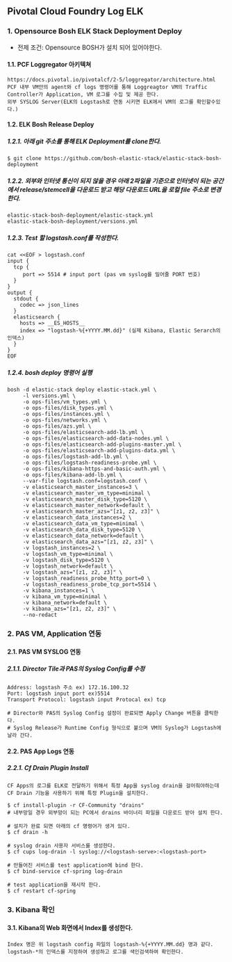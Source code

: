 ## Pivotal Cloud Foundry Log ELK

### 1. Opensource Bosh ELK Stack Deployment Deploy
- 전제 조건: Opensource BOSH가 설치 되어 있어야한다.

#### 1.1.  PCF Loggregator 아키텍쳐
```
https://docs.pivotal.io/pivotalcf/2-5/loggregator/architecture.html
PCF 내부 VM안의 agent와 cf logs 명령어를 통해 Loggreagtor VM의 Traffic Controller가 Application, VM 로그를 수집 및 제공 한다.
외부 SYSLOG Server(ELK의 Logstash로 연동 시키면 ELK에서 VM의 로그를 확인할수있다.)
```

#### 1.2.  ELK Bosh Release Deploy

##### 1.2.1. 아래 git 주소를 통해 ELK Deployment를 clone한다.
```
$ git clone https://github.com/bosh-elastic-stack/elastic-stack-bosh-deployment
```
##### 1.2.2. 외부와 인터넷 통신이 되지 않을 경우 아래 2파일을 기준으로 인터넷이 되는 공간에서 release/stemcell을 다운로드 받고 해당 다운로드 URL을 로컬 file 주소로 변경 한다.
```
elastic-stack-bosh-deployment/elastic-stack.yml
elastic-stack-bosh-deployment/versions.yml
```

##### 1.2.3. Test 할 logstash.conf를 작성한다.
```
cat <<EOF > logstash.conf
input {
  tcp {
     port => 5514 # input port (pas vm syslog를 밀어줄 PORT 번호)
  }
}
output {
  stdout {
    codec => json_lines
  }
  elasticsearch {
    hosts => __ES_HOSTS__
    index => "logstash-%{+YYYY.MM.dd}" (실제 Kibana, Elastic Serarch의 인덱스)
  } 
}
EOF
```

##### 1.2.4. bosh deploy 명령어 실행
```
bosh -d elastic-stack deploy elastic-stack.yml \
     -l versions.yml \
     -o ops-files/vm_types.yml \
     -o ops-files/disk_types.yml \
     -o ops-files/instances.yml \
     -o ops-files/networks.yml \
     -o ops-files/azs.yml \
     -o ops-files/elasticsearch-add-lb.yml \
     -o ops-files/elasticsearch-add-data-nodes.yml \
     -o ops-files/elasticsearch-add-plugins-master.yml \
     -o ops-files/elasticsearch-add-plugins-data.yml \
     -o ops-files/logstash-add-lb.yml \
     -o ops-files/logstash-readiness-probe.yml \
     -o ops-files/kibana-https-and-basic-auth.yml \
     -o ops-files/kibana-add-lb.yml \
     --var-file logstash.conf=logstash.conf \
     -v elasticsearch_master_instances=3 \
     -v elasticsearch_master_vm_type=minimal \
     -v elasticsearch_master_disk_type=5120 \
     -v elasticsearch_master_network=default \
     -v elasticsearch_master_azs="[z1, z2, z3]" \
     -v elasticsearch_data_instances=2 \
     -v elasticsearch_data_vm_type=minimal \
     -v elasticsearch_data_disk_type=5120 \
     -v elasticsearch_data_network=default \
     -v elasticsearch_data_azs="[z1, z2, z3]" \
     -v logstash_instances=2 \
     -v logstash_vm_type=minimal \
     -v logstash_disk_type=5120 \
     -v logstash_network=default \
     -v logstash_azs="[z1, z2, z3]" \
     -v logstash_readiness_probe_http_port=0 \
     -v logstash_readiness_probe_tcp_port=5514 \
     -v kibana_instances=1 \
     -v kibana_vm_type=minimal \
     -v kibana_network=default \
     -v kibana_azs="[z1, z2, z3]" \
     --no-redact
```

### 2. PAS VM, Application 연동

#### 2.1. PAS VM SYSLOG 연동
##### 2.1.1. Director Tile과 PAS의 Syslog Config를 수정
```
Address: logstash 주소 ex) 172.16.100.32
Port: logstash input port ex)5514
Transport Protocol: logstash input Protocal ex) tcp

# Director와 PAS의 Syslog Config 설정이 완료되면 Apply Change 버튼을 클릭한다.
# Syslog Release가 Runtime Config 형식으로 붙으며 VM의 Syslog가 Logstash에 날라 간다.
```

#### 2.2. PAS App Logs 연동
##### 2.2.1. Cf Drain Plugin Install
```
CF Apps의 로그를 ELK로 전달하기 위해서 특정 App을 syslog drain을 걸어줘야하는데
CF Drain 기능을 사용하기 위해 특정 Plugin을 설치한다.

$ cf install-plugin -r CF-Community "drains"
# 내부망일 경우 외부망이 되는 PC에서 drains 바이너리 파일을 다운로드 받아 설치 한다.

# 설치가 완료 되면 아래의 cf 명령어가 생겨 있다.
$ cf drain -h

# syslog drain 사용자 서비스를 생성한다.
$ cf cups log-drain -l syslog://<logstash-serve>:<logstash-port>

# 만들어진 서비스를 test application에 bind 한다.
$ cf bind-service cf-spring log-drain

# test application을 재시작 한다.
$ cf restart cf-spring
```

### 3. Kibana 확인
#### 3.1. Kibana의  Web 화면에서 Index를 생성한다.
```
Index 명은 위 logstash config 파일의 logstash-%{+YYYY.MM.dd} 명과 같다.
logstash-*의 인덱스를 지정하여 생성하고 로그를 색인검색하여 확인한다.
```
